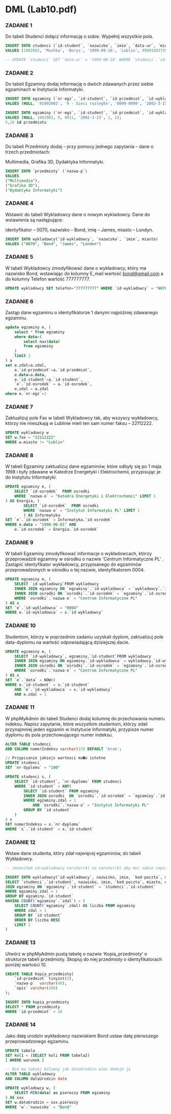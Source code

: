 # DML (Lab10.pdf)

### ZADANIE 1

Do tabeli Studenci dołącz informację o sobie. Wypełnij wszystkie pola.

```sql
INSERT INTO studenci (`id-student`, `nazwisko`, `imie`, `data-ur`, `miejsce`, `PESEL`, `kod-poczta`, `miasto`, `ulica`, `numer`, `tel`, `fax`, `e-mail`, `nr-dyplomu`, `data-dyplomu`)
VALUES (1002002, 'Mushka', 'Borys', '1999-09-18', 'Lublin', 99091883739, 20618, 'Lublin', 'Nadbystrzycka', 44, 815341148, '', 'mushka.borys99@gmail.com', '', '')

-- UPDATE `studenci` SET `data-ur` = '1999-08-18' WHERE `studenci`.`id-student` = '1002002';
```

### ZADANIE 2

Do tabeli Egzaminy dodaj informację o dwóch zdawanych przez siebie egzaminach w Instytucie Informatyki.

```sql
INSERT INTO egzaminy (`nr-egz`, `id-student`, `id-przedmiot`, `id-wykladowca`, `data`, `id-osrodek`, `zdal`)
VALUES (NULL, '01002002', '9 - Sieci rozległe', '0009-0009', '2002-3-15', '1 - Instytut Informatyki PL', 1);

INSERT INTO egzaminy (`nr-egz`, `id-student`, `id-przedmiot`, `id-wykladowca`, `data`, `id-osrodek`, `zdal`)
VALUES (NULL, 1002002, 8, 0011, '2002-3-23', 1, 1);
5,10 id przedmiotu
```

### ZADANIE 3

Do tabeli Przedmioty dodaj – przy pomocy jednego zapytania – dane o trzech przedmiotach:

Multimedia, Grafika 3D, Dydaktyka Informatyki.

```sql
INSERT INTO `przedmioty` (`nazwa-p`) 
VALUES 
("Multimedia"), 
("Grafika 3D"),
("Dydaktyka Informatyki")
```

### ZADANIE 4

Wstawić do tabeli Wykladowcy dane o nowym wykladowcy. Dane do wstawienia są następujące:

identyfikator – 0070, nazwisko – Bond, imię – James, miasto – Londyn.

```sql
INSERT INTO wykladowcy(`id-wykladowcy`, `nazwisko`, `imie`, miasto) 
VALUES ("0070", "Bond", "James", "London")
```

### ZADANIE 5

W tabeli Wykladowcy zmodyfikować dane o wykładowcy, który ma nazwisko Bond, wstawiając do kolumny E_mail wartość bond@gmail.com a do kolumny Telefon wartość 777777777.

```sql
UPDATE wykladowcy SET telefon="777777777" WHERE `id-wykladowcy` = "0070"
```

### ZADANIE 6

Zastąp dane egzaminu o identyfikatorze 1 danymi najpóźniej zdawanego egzaminu.

```sql
update egzaminy e, (
    select * from egzaminy
    where data=(
        select max(data)
        from egzaminy
    )
    limit 1
) a
set e.zdal=a.zdal,
    e.`id-przedmiot`=a.`id-przedmiot`,
    e.data=a.data,
    e.`id-student`=a.`id-student`,
    `e`.`id-osrodek` = a.`id-osrodek`,
    e.zdal = a.zdal
where e.`nr-egz`=1
```

### ZADANIE 7

Zaktualizuj pole Fax w tabeli Wykladowcy tak, aby wszyscy wykładowcy, którzy nie mieszkają w Lublinie mieli ten sam numer faksu – 22112222.

```sql
UPDATE wykladowcy w
SET w.fax = "22112222"
WHERE w.miasto != "Lublin"
```

### ZADANIE 8

W tabeli Egzaminy zaktualizuj dane egzaminów, które odbyły się po 1 maja 1998 i były zdawane w Katedrze Energetyki i Elektrochemii, przypisując je do Instytutu Informatyki.

```sql
UPDATE egzaminy e, (
    SELECT `id-osrodek`  FROM osrodki
    WHERE `nazwa-o` = "Katedra Energetyki i Elektrochemii" LIMIT 1
) AS Energia, (
        SELECT `id-osrodek`  FROM osrodki
        WHERE `nazwa-o` = "Instytut Informatyki PL" LIMIT 1
        ) AS Informatyka
SET `e`.`id-osrodek` = Informatyka.`id-osrodek`
WHERE e.data > "1998-06-01" AND 
    e.`id-osrodek` = Energia.`id-osrodek`
```

### ZADANIE 9

W tabeli Egzaminy zmodyfikować informacje o wykładowcach, którzy przeprowadzili egzaminy w ośrodku o nazwie 'Centrum Informatyczne PL' . Zastąpić identyfikator wykładowcy, przypisanego do egzaminów przeprowadzonych w ośrodku o tej nazwie, identyfikatorem 0004.

```sql
UPDATE egzaminy e, (
    SELECT `id-wykladowcy`FROM wykladowcy 
    INNER JOIN egzaminy ON `egzaminy`.`id-wykladowca` = `wykladowcy`.`id-wykladowcy`
    INNER JOIN osrodki ON `osrodki`.`id-osrodek` = `egzaminy`.`id-osrodek`
    WHERE `osrodki`.`nazwa-o` = "Centrum Informatyczne PL"
) AS x
SET `e`.`id-wykladowca` = "0004"
WHERE e.`id-wykladowca` = x.`id-wykladowcy`
```

### ZADANIE 10

Studentom, którzy w poprzednim zadaniu uzyskali dyplom, zaktualizuj pole data-dyplomu na wartość odpowiadającą dzisiejszej dacie.

```sql
UPDATE egzaminy e, (
    SELECT `id-wykladowcy`, egzaminy.`id-student`FROM wykladowcy
    INNER JOIN egzaminy ON egzaminy.`id-wykladowca` = wykladowcy.`id-wykladowcy`
    INNER JOIN osrodki ON `osrodki`.`id-osrodek` = `egzaminy`.`id-osrodek`
    WHERE `osrodki`.`nazwa-o` = "Centrum Informatyczne PL"
) AS x
SET `e`.`data` = NOW()
WHERE e.`id-student` = x.`id-student` 
    AND `e`.`id-wykladowca` = x.`id-wykladowcy`
    AND e.zdal = 1
```

### ZADANIE 11

W phpMyAdmin do tabeli Studenci dodaj kolumnę do przechowania numeru indeksu. Napisz zapytanie, które wszystkim studentom, którzy zdali przynajmniej jeden egzamin w Instytucie Informatyki, przypisze numer dyplomu do pola przechowującego numer indeksu.

```sql
ALTER TABLE studenci
ADD COLUMN numerIndeksu varchar(15) DEFAULT 'brak';

// Przypisanie jakiejs wartosci ma�o istotne
UPDATE studenci
SET `nr-dyplomu` = "100"

UPDATE studenci s, (
    SELECT `id-student`, `nr-dyplomu` FROM studenci
    WHERE `id-student` = ANY(
        SELECT `id-student` FROM egzaminy 
        INNER JOIN osrodki  ON `osrodki`.`id-osrodek` = `egzaminy`.`id-osrodek`
        WHERE egzaminy.zdal = 1
            AND `osrodki`.`nazwa-o` = "Instytut Informatyki PL"
        GROUP BY `id-student`
    )
) x
SET numerIndeksu = x.`nr-dyplomu`
WHERE `s`.`id-student` = x.`id-student`
```

### ZADANIE 12

Wstaw dane studenta, który zdał najwięcej egzaminów, do tabeli Wykładowcy.

```sql
-- zmieniłem id-wykladowcy varchar(4) na varchar(8) aby moc sobie zapisac id-studentow

INSERT INTO wykladowcy(`id-wykladowcy`, nazwisko, imie, `kod-poczta`, miasto, ulica, numer, telefon, fax, `e-mail`)
SELECT `studenci`.`id-student`, nazwisko, imie, `kod-poczta`, miasto, ulica,  numer, tel, fax, `e-mail` FROM studenci
JOIN egzaminy ON `egzaminy`.`id-student` = `studenci`.`id-student`
WHERE egzaminy.zdal = 1 
GROUP BY egzaminy.`id-student`
HAVING COUNT(`egzaminy`.`zdal`) = (
    SELECT COUNT(`egzaminy`.zdal) AS liczba FROM egzaminy
    WHERE zdal = 1
    GROUP BY `id-student`
    ORDER BY liczba DESC 
    LIMIT 1
)
```

### ZADANIE 13

Utwórz w phpMyAdmin pustą tabelę o nazwie ‘Kopia_przedmioty’ o strukturze tabeli przedmioty. Skopiuj do niej przedmioty o identyfikatorach poniżej wartości 10.

```sql
CREATE TABLE Kopia_przedmioty(
    `id-przedmiot` tinyint(3),
    `nazwa-p`  varchar(40),
    `opis` varchar(200)
);

INSERT INTO kopia_przedmioty
SELECT * FROM przedmioty
WHERE `id-przedmiot` < 10
```

### ZADANIE 14

Jako datę urodzin wykładowcy nazwiskiem Bond ustaw datę pierwszego przeprowadzonego
egzaminu.

```sql
UPDATE tabela
SET kol1 = (SELECT koli FROM tabela2)
[ WHERE warunek ]

-- Nie ma takiej kolumny jak dataUrodzin wiec dodaje ja
ALTER TABLE wykladowcy
ADD COLUMN dataUrodzin date

UPDATE wykladowcy w, (
    SELECT MIN(data) as pierwszy FROM egzaminy
) AS xxx
SET w.dataUrodzin = xxx.pierwszy
WHERE `w`.`nazwisko` = "Bond"
```
